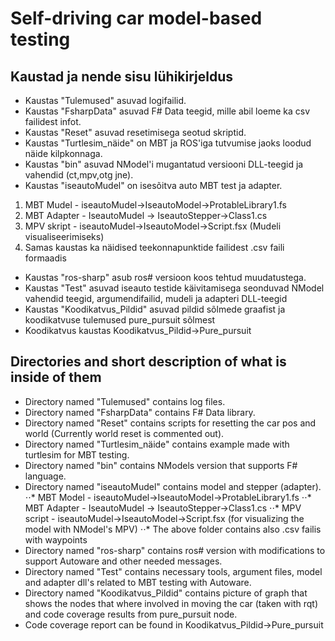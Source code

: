 # Self-driving car model-based testing 


## Kaustad ja nende sisu lühikirjeldus

* Kaustas "Tulemused" asuvad logifailid.
* Kaustas "FsharpData" asuvad F# Data teegid, mille abil loeme ka csv failidest infot.
* Kaustas "Reset" asuvad resetimisega seotud skriptid.
* Kaustas "Turtlesim_näide" on MBT ja ROS'iga tutvumise jaoks loodud näide kilpkonnaga.
* Kaustas "bin" asuvad NModel'i mugantatud versiooni DLL-teegid ja vahendid (ct,mpv,otg jne).
* Kaustas "iseautoMudel" on isesõitva auto MBT test ja adapter.
1. MBT Mudel - iseautoMudel->IseautoModel->ProtableLibrary1.fs
2. MBT Adapter - IseautoMudel -> IseautoStepper->Class1.cs
3. MPV skript - iseautoMudel->IseautoModel->Script.fsx (Mudeli visualiseerimiseks)
4. Samas kaustas ka näidised teekonnapunktide failidest .csv faili formaadis
* Kaustas "ros-sharp" asub ros# versioon koos tehtud muudatustega.
* Kaustas "Test" asuvad iseauto testide käivitamisega seonduvad NModel vahendid teegid, argumendifailid, mudeli ja adapteri DLL-teegid
* Kaustas "Koodikatvus_Pildid" asuvad pildid sõlmede graafist ja koodikatvuse tulemused pure_pursuit sõlmest
* Koodikatvus kaustas Koodikatvus_Pildid->Pure_pursuit

## Directories and short description of what is inside of them

* Directory named "Tulemused" contains log files.
* Directory named  "FsharpData" contains F# Data library.
* Directory named  "Reset" contains scripts for resetting the car pos and world (Currently world reset is commented out).
* Directory named  "Turtlesim_näide" contains example made with turtlesim for MBT testing.
* Directory named  "bin" contains  NModels version that supports F# language.
* Directory named  "iseautoMudel" contains model and stepper (adapter).
⋅⋅* MBT Model - iseautoMudel->IseautoModel->ProtableLibrary1.fs
⋅⋅* MBT Adapter - IseautoMudel -> IseautoStepper->Class1.cs
⋅⋅* MPV script - iseautoMudel->IseautoModel->Script.fsx (for visualizing the model with NModel's MPV)
⋅⋅* The above folder contains also .csv failis with waypoints
* Directory named  "ros-sharp" contains ros# version with modifications to support Autoware and other needed messages.
* Directory named  "Test" contains  necessary tools, argument files, model and adapter dll's  related to MBT testing with Autoware.
* Directory named  "Koodikatvus_Pildid" contains picture of graph that shows the nodes that where involved in moving the car (taken with rqt) and code coverage results from pure_pursuit node.  
 * Code coverage report can be found in  Koodikatvus_Pildid->Pure_pursuit
